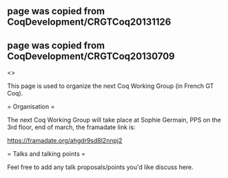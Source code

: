 ## page was copied from CoqDevelopment/CRGTCoq20131126
## page was copied from CoqDevelopment/CRGTCoq20130709
<<TableOfContents>>

This page is used to organize the next Coq Working Group (in French GT Coq).

= Organisation =

The next Coq Working Group will take place at Sophie Germain, PPS on the 3rd floor,
end of march, the framadate link is:

  https://framadate.org/ahgdr9sd8l2nnpj2

= Talks and talking points =

Feel free to add any talk proposals/points you'd like discuss here.
